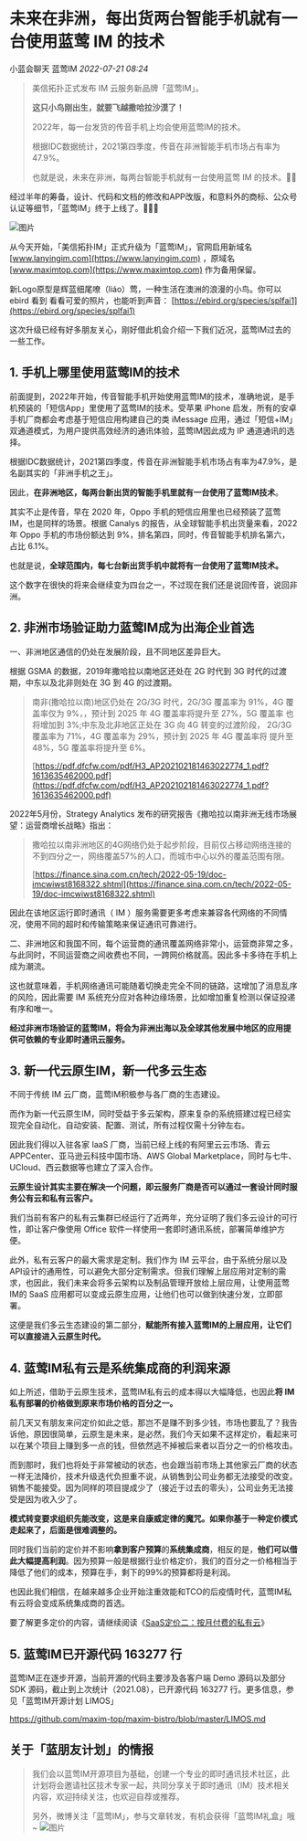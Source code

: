 # 未来在非洲，每出货两台智能手机就有一台使用蓝莺 IM 的技术

小蓝会聊天 蓝莺IM _2022-07-21 08:24_

> 美信拓扑正式发布 IM 云服务新品牌「蓝莺IM」。
> 
> **这只小鸟刚出生，就要飞越撒哈拉沙漠了！**
>
> 2022年，每一台发货的传音手机上均会使用蓝莺IM的技术。
>
> 根据IDC数据统计，2021第四季度，传音在非洲智能手机市场占有率为47.9%。
>
> 也就是说，未来在非洲，每两台智能手机就有一台使用蓝莺 IM 的技术。✌🏻

经过半年的筹备，设计、代码和文档的修改和APP改版，和意料外的商标、公众号认证等细节，「蓝莺IM」终于上线了。🎉🎉🎉  

![图片](../../assets/articles/autogen-f4f5640ae9dc742f5da3d920a35fe98c4ed7b49a4c94f087f02e90509c0c2965.jpeg)  

从今天开始，「美信拓扑IM」正式升级为「蓝莺IM」，官网启用新域名 [www.lanyingim.com](https://www.lanyingim.com) ，原域名 [www.maximtop.com](https://www.maximtop.com) 作为备用保留。

新Logo原型是辉蓝细尾嘹（liáo）莺，一种生活在澳洲的浪漫的小鸟。你可以 ebird 看到 看看可爱的照片，也能听到声音： [https://ebird.org/species/splfai1](https://ebird.org/species/splfai1)

这次升级已经有好多朋友关心，刚好借此机会介绍一下我们近况，蓝莺IM过去的一些工作。

## 1. 手机上哪里使用蓝莺IM的技术

  

前面提到，2022年开始，传音智能手机开始使用蓝莺IM的技术，准确地说，是手机预装的「短信App」里使用了蓝莺IM的技术。受苹果 iPhone 启发，所有的安卓手机厂商都会考虑基于短信应用构建自己的类 iMessage 应用，通过「短信+IM」双通道模式，为用户提供高效经济的通讯体验，蓝莺IM因此成为 IP 通道通讯的选择。

  

根据IDC数据统计，2021第四季度，传音在非洲智能手机市场占有率为47.9%，是名副其实的「非洲手机之王」。

  

因此，**在非洲地区，每两台新出货的智能手机里就有一台使用了蓝莺IM技术**。

  

其实不止是传音，早在 2020 年，Oppo 手机的短信应用里也已经预装了蓝莺IM，也是同样的场景。根据 Canalys 的报告，从全球智能手机出货量来看，2022年 Oppo 手机的市场份额达到 9%，排名第四，同时，传音智能手机排名第六，占比 6.1%。

  

也就是说，**全球范围内，每七台新出货手机中就将有一台使用了蓝莺IM技术。**

  

这个数字在很快的将来会继续变为四台之一，不过现在我们还是说回传音，说回非洲。

  

  

## 2. 非洲市场验证助力蓝莺IM成为出海企业首选

一、非洲地区通信的仍处在发展阶段，且不同地区差异巨大。

根据 GSMA 的数据，2019年撒哈拉以南地区还处在 2G 时代到 3G 时代的过渡期，中东以及北非则处在 3G 到 4G 的过渡期。

> 南非(撒哈拉以南)地区仍处在 2G/3G 时代，2G/3G 覆盖率为 91%，4G 覆盖率仅为 9%，，预计到 2025 年 4G 覆盖率将提升至 27%，5G 覆盖率 也将增加到 3%;中东及北非地区正处在 3G 向 4G 转变的过渡阶段， 2G/3G 覆盖率为 71%，4G 覆盖率为 29%，预计到 2025 年 4G 覆盖率将 提升至 48%，5G 覆盖率将提升至 6%。
> 
> [https://pdf.dfcfw.com/pdf/H3_AP202102181463022774_1.pdf?1613635462000.pdf](https://pdf.dfcfw.com/pdf/H3_AP202102181463022774_1.pdf?1613635462000.pdf)

2022年5月份，Strategy Analytics 发布的研究报告《撒哈拉以南非洲无线市场展望：运营商增长战略》指出：

> 撒哈拉以南非洲地区的4G网络仍处于起步阶段，目前仅占移动网络连接的不到四分之一，网络覆盖57%的人口，而城市中心以外的覆盖范围有限。
> 
> [https://finance.sina.com.cn/tech/2022-05-19/doc-imcwiwst8168322.shtml](https://finance.sina.com.cn/tech/2022-05-19/doc-imcwiwst8168322.shtml)

因此在该地区运行即时通讯（ IM ）服务需要更多考虑来兼容各代网络的不同情况，使用不同的超时和传输策略来保证通讯可靠进行。  

二、非洲地区和我国不同，每个运营商的通讯覆盖网络非常小，运营商非常之多，与此同时，不同运营商之间收费也不同，一跨网价格就高。因此多卡多待在手机上成为潮流。

这也就意味着，手机网络通讯可能随着切换走完全不同的链路，这增加了消息乱序的风险，因此需要 IM 系统充分应对各种边缘场景，比如增加重复检测以保证投递有序和唯一。  

**经过非洲市场验证的蓝莺IM，将会为非洲出海以及全球其他发展中地区的应用提供可依赖的专业即时通讯云服务。**

## 3. 新一代云原生IM，新一代多云生态

不同于传统 IM 云厂商，蓝莺IM积极参与各厂商的生态建设。

而作为新一代云原生IM，同时受益于多云架构，原来复杂的系统搭建过程已经实现完全自动化，自动安装、配置、测试，所有过程仅需十分钟左右。

因此我们得以入驻各家 IaaS 厂商，当前已经上线的有阿里云云市场、青云APPCenter、亚马逊云科技中国市场、AWS Global Marketplace，同时与七牛、UCloud、西云数据等也建立了深入合作。

**云原生设计其实主要在解决一个问题，即云服务厂商是否可以通过一套设计同时服务公有云和私有云客户。**  

我们当前有客户的私有云集群已经运行了近两年，充分证明了我们多云设计的可行性，即让客户像使用 Office 软件一样使用一套即时通讯系统，部署简单维护方便。

此外，私有云客户的最大需求是定制。我们作为 IM 云平台，由于系统分层以及API设计的通用性，可以避免大部分定制需求。但我们理解上层应用对定制的需求，也因此，我们未来会将多云架构以及制品管理开放给上层应用，让使用蓝莺IM的 SaaS 应用都可以变成云原生应用，让他们也可以做到快速分发，立即部署。

这便是我们多云生态建设的第二部分，**赋能所有接入蓝莺IM的上层应用，让它们可以直接进入云原生时代。**

## 4. 蓝莺IM私有云是系统集成商的利润来源

如上所述，借助于云原生技术，蓝莺IM私有云的成本得以大幅降低，也因此**将 IM 私有部署的价格做到原来市场价格的百分之一。**

前几天又有朋友来问定价如此之低，那岂不是赚不到多少钱，市场也要乱了？我告诉他，原因很简单，云原生是未来，是必然，我们今天如果不这样定价，看起来可以在某个项目上赚到多一点的钱，但依然逃不掉被后来者以百分之一的价格攻击。

而到那时，我们也将处于非常被动的状态，也会跟当前市场上其他家云厂商的状态一样无法降价，技术升级迭代负担重不说，从销售到公司业务都无法接受的改变。销售不能接受。因为同样的项目提成少了（接近于过去的零头），公司业务无法接受是因为收入少了。

**模式转变要求组织先能改变，这是来自康威定律的魔咒。如果你基于一种定价模式走起来了，后面是很难调整的。**

同时我们当前的定价并不影响**拿到客户预算**的**系统集成商**，相反的是，**他们可以借此大幅提高利润**。因为预算一般是根据行业价格定价，我们的百分之一价格相当于降低了他们的成本，预算在手，剩下的99%的预算都将是利润。  

也因此我们相信，在越来越多企业开始注重效能和TCO的后疫情时代，蓝莺IM私有云将会变成系统集成商的首选。  

要了解更多定价的内容，请继续阅读《[SaaS定价二：按月付费的私有云](saas-pricing-two-monthly-private-cloud.md)》

## 5. 蓝莺IM已开源代码 163277 行

蓝莺IM正在逐步开源，当前开源的代码主要涉及各客户端 Demo 源码以及部分 SDK 源码，截止到上次统计（2021.08），已开源代码 163277 行。更多信息，参见「蓝莺IM开源计划 LIMOS」 

https://github.com/maxim-top/maxim-bistro/blob/master/LIMOS.md  

## **关于「蓝朋友计划」的情报**

> 我们会以蓝莺IM开源项目为基础，创建一个专业的即时通讯技术社区，此计划将会邀请社区技术专家一起，共同分享关于即时通讯（IM）技术相关内容，欢迎持续关注，也欢迎自荐或推荐。  
>
> 另外，微博关注「蓝莺IM」，参与文章转发，有机会获得「蓝莺IM礼盒」哦~
![图片](../../assets/articles/autogen-6d3012e2defcf316c233ab9fd9fb140ff77bf0d68f22c62f7835181b56c09719.png)
